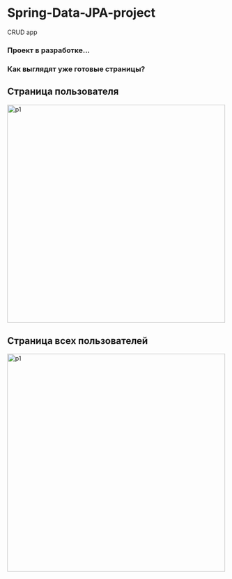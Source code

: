 # Spring-Data-JPA-project
CRUD app

### Проект в разработке...

### Как выглядят уже готовые страницы?

## Страница пользователя
<img width="500px" alt="p1" src="https://github.com/ShulV/Spring-Data-JPA-project/blob/main/docs/result-images/user_page.png">

## Страница всех пользователей
<img width="500px" alt="p1" src="https://github.com/ShulV/Spring-Data-JPA-project/blob/main/docs/result-images/user_list.png">
